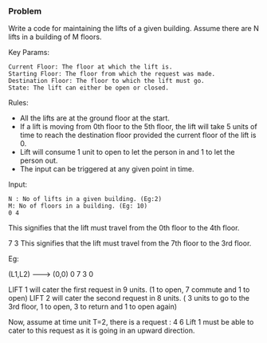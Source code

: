 ### Problem

Write a code for maintaining the lifts of a given building.
Assume there are N lifts in a building of M floors.

Key Params:
```
Current Floor: The floor at which the lift is.
Starting Floor: The floor from which the request was made.
Destination Floor: The floor to which the lift must go.
State: The lift can either be open or closed.
```

Rules:

- All the lifts are at the ground floor at the start.
- If a lift is moving from 0th floor to the 5th floor, the lift will take 5 units of time to reach
the destination floor provided the current floor of the lift is 0.
- Lift will consume 1 unit to open to let the person in and 1 to let the person out.
- The input can be triggered at any given point in time.

Input:
```
N : No of lifts in a given building. (Eg:2)
M: No of floors in a building. (Eg: 10)
0 4
```
This signifies that the lift must travel from the 0th floor to the 4th floor.

7 3
This signifies that the lift must travel from the 7th floor to the 3rd floor.

Eg:

(L1,L2) ---> (0,0)
0 7
3 0

LIFT 1 will cater the first request in 9 units. (1 to open, 7 commute and 1 to open)
LIFT 2 will cater the second request in 8 units. ( 3 units to go to the 3rd floor, 1 to open, 3 to
return and 1 to open again)

Now, assume at time unit T=2, there is a request :
4 6
Lift 1 must be able to cater to this request as it is going in an upward direction.
